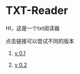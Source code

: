 # TXT-Reader
HI，这是一个txt阅读器

点击链接可以尝试不同的版本

 1. [v 0.1](https://xzyl4303.github.io/TXT-Reader/TxT%20Reader%20v0.1%20.html)

 2. [v 0.2](https://xzyl4303.github.io/TXT-Reader/TxT%20Reader%20v0.2.html)
